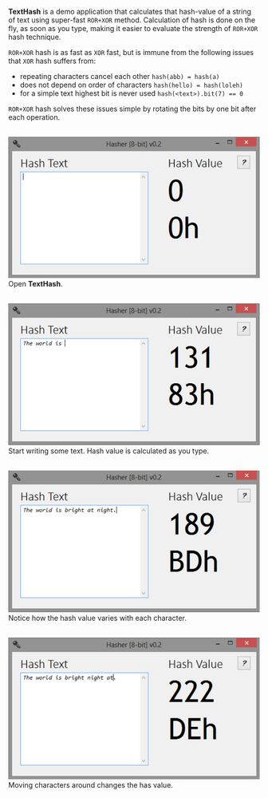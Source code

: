 **TextHash** is a demo application that calculates that hash-value of
a string of text using super-fast `ROR+XOR` method. Calculation of hash
is done on the fly, as soon as you type, making it easier to evaluate the
strength of `ROR+XOR` hash technique.

`ROR+XOR` hash is as fast as `XOR` fast, but is immune from the
following issues that `XOR` hash suffers from:
- repeating characters cancel each other `hash(abb) = hash(a)`
- does not depend on order of characters `hash(hello) = hash(loleh)`
- for a simple text highest bit is never used `hash(<text>).bit(7) == 0`

`ROR+XOR` hash solves these issues simple by rotating the bits by one bit
after each operation.
<br>
<br>


![](Results/00.png)<br>
Open **TextHash**. 
<br>
<br>

![](Results/01.png)<br>
Start writing some text. Hash value is calculated as you type.
<br>
<br>

![](Results/02.png)<br>
Notice how the hash value varies with each character.
<br>
<br>

![](Results/03.png)<br>
Moving characters around changes the has value.
<br>
<br>
